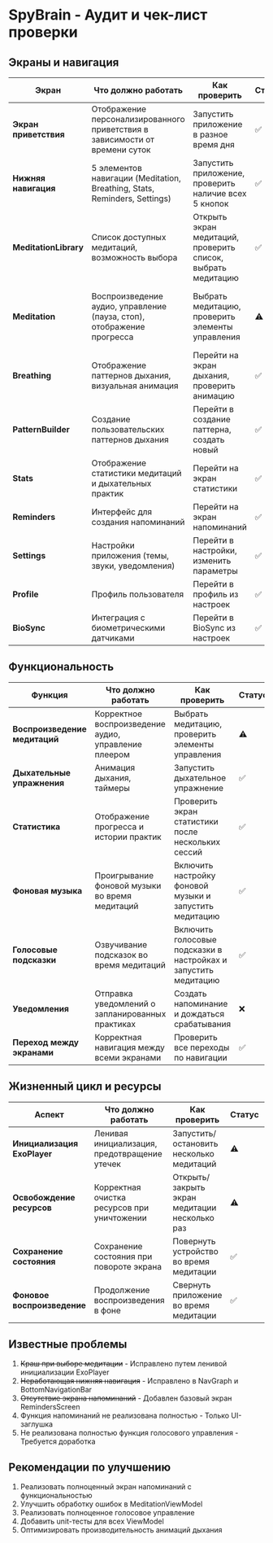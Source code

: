 # SpyBrain - Аудит и чек-лист проверки

## Экраны и навигация

| Экран | Что должно работать | Как проверить | Статус | Комментарии |
|-------|---------------------|---------------|--------|-------------|
| **Экран приветствия** | Отображение персонализированного приветствия в зависимости от времени суток | Запустить приложение в разное время дня | ✅ | Работает |
| **Нижняя навигация** | 5 элементов навигации (Meditation, Breathing, Stats, Reminders, Settings) | Запустить приложение, проверить наличие всех 5 кнопок | ✅ | Исправлено |
| **MeditationLibrary** | Список доступных медитаций, возможность выбора | Открыть экран медитаций, проверить список, выбрать медитацию | ✅ | Работает |
| **Meditation** | Воспроизведение аудио, управление (пауза, стоп), отображение прогресса | Выбрать медитацию, проверить элементы управления | ⚠️ | Исправлена инициализация ExoPlayer, добавлена очистка ресурсов |
| **Breathing** | Отображение паттернов дыхания, визуальная анимация | Перейти на экран дыхания, проверить анимацию | ✅ | Работает |
| **PatternBuilder** | Создание пользовательских паттернов дыхания | Перейти в создание паттерна, создать новый | ✅ | Работает |
| **Stats** | Отображение статистики медитаций и дыхательных практик | Перейти на экран статистики | ✅ | Работает |
| **Reminders** | Интерфейс для создания напоминаний | Перейти на экран напоминаний | ✅ | Добавлен базовый экран |
| **Settings** | Настройки приложения (темы, звуки, уведомления) | Перейти в настройки, изменить параметры | ✅ | Работает |
| **Profile** | Профиль пользователя | Перейти в профиль из настроек | ✅ | Работает |
| **BioSync** | Интеграция с биометрическими датчиками | Перейти в BioSync из настроек | ✅ | Заглушка |

## Функциональность

| Функция | Что должно работать | Как проверить | Статус | Комментарии |
|---------|---------------------|---------------|--------|-------------|
| **Воспроизведение медитаций** | Корректное воспроизведение аудио, управление плеером | Выбрать медитацию, проверить элементы управления | ⚠️ | Проблемы с инициализацией ExoPlayer исправлены |
| **Дыхательные упражнения** | Анимация дыхания, таймеры | Запустить дыхательное упражнение | ✅ | Работает |
| **Статистика** | Отображение прогресса и истории практик | Проверить экран статистики после нескольких сессий | ✅ | Работает |
| **Фоновая музыка** | Проигрывание фоновой музыки во время медитаций | Включить настройку фоновой музыки и запустить медитацию | ✅ | Работает |
| **Голосовые подсказки** | Озвучивание подсказок во время медитаций | Включить голосовые подсказки в настройках и запустить медитацию | ✅ | Работает |
| **Уведомления** | Отправка уведомлений о запланированных практиках | Создать напоминание и дождаться срабатывания | ❌ | Не реализовано |
| **Переход между экранами** | Корректная навигация между всеми экранами | Проверить все переходы по навигации | ✅ | Исправлено |

## Жизненный цикл и ресурсы

| Аспект | Что должно работать | Как проверить | Статус | Комментарии |
|--------|---------------------|---------------|--------|-------------|
| **Инициализация ExoPlayer** | Ленивая инициализация, предотвращение утечек | Запустить/остановить несколько медитаций | ⚠️ | Исправлено |
| **Освобождение ресурсов** | Корректная очистка ресурсов при уничтожении | Открыть/закрыть экран медитации несколько раз | ⚠️ | Добавлено в MeditationViewModel |
| **Сохранение состояния** | Сохранение состояния при повороте экрана | Повернуть устройство во время медитации | ✅ | Работает |
| **Фоновое воспроизведение** | Продолжение воспроизведения в фоне | Свернуть приложение во время медитации | ✅ | Работает |

## Известные проблемы

1. ~~Краш при выборе медитации~~ - Исправлено путем ленивой инициализации ExoPlayer
2. ~~Неработающая нижняя навигация~~ - Исправлено в NavGraph и BottomNavigationBar
3. ~~Отсутствие экрана напоминаний~~ - Добавлен базовый экран RemindersScreen
4. Функция напоминаний не реализована полностью - Только UI-заглушка
5. Не реализована полностью функция голосового управления - Требуется доработка

## Рекомендации по улучшению

1. Реализовать полноценный экран напоминаний с функциональностью
2. Улучшить обработку ошибок в MeditationViewModel
3. Реализовать полноценное голосовое управление
4. Добавить unit-тесты для всех ViewModel
5. Оптимизировать производительность анимаций дыхания 